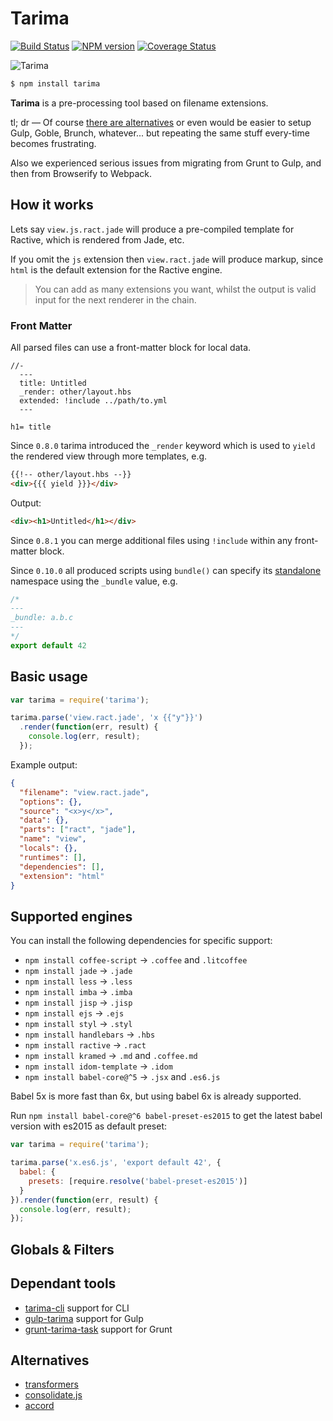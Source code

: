 # Tarima

[![Build Status](https://travis-ci.org/gextech/tarima.png?branch=next)](https://travis-ci.org/gextech/tarima)
[![NPM version](https://badge.fury.io/js/tarima.png)](http://badge.fury.io/js/tarima)
[![Coverage Status](https://codecov.io/github/gextech/tarima/coverage.svg?branch=next)](https://codecov.io/github/gextech/tarima?branch=next)

![Tarima](https://dl.dropboxusercontent.com/u/2726997/img/tarima_small.png)

```bash
$ npm install tarima
```

**Tarima** is a pre-processing tool based on filename extensions.

tl; dr &mdash; Of course [there are alternatives](#alternatives) or even would be easier to setup Gulp, Goble, Brunch, whatever... but repeating the same stuff every-time becomes frustrating.

Also we experienced serious issues from migrating from Grunt to Gulp, and then from Browserify to Webpack.

## How it works

Lets say `view.js.ract.jade` will produce a pre-compiled template for Ractive, which is rendered from Jade, etc.

If you omit the `js` extension then `view.ract.jade` will produce markup, since `html` is the default extension for the Ractive engine.

> You can add as many extensions you want, whilst the output is valid input for the next renderer in the chain.

### Front Matter

All parsed files can use a front-matter block for local data.

```jade
//-
  ---
  title: Untitled
  _render: other/layout.hbs
  extended: !include ../path/to.yml
  ---

h1= title
```

Since `0.8.0` tarima introduced the `_render` keyword which is used to `yield` the rendered view through more templates, e.g.

```html
{{!-- other/layout.hbs --}}
<div>{{{ yield }}}</div>
```

Output:

```html
<div><h1>Untitled</h1></div>
```

Since `0.8.1` you can merge additional files using `!include` within any front-matter block.

Since `0.10.0` all produced scripts using `bundle()` can specify its [standalone](https://github.com/substack/node-browserify#browserifyfiles--opts) namespace using the `_bundle` value, e.g.

```js
/*
---
_bundle: a.b.c
---
*/
export default 42
```

## Basic usage

```js
var tarima = require('tarima');

tarima.parse('view.ract.jade', 'x {{"y"}}')
  .render(function(err, result) {
    console.log(err, result);
  });
```

Example output:

```json
{
  "filename": "view.ract.jade",
  "options": {},
  "source": "<x>y</x>",
  "data": {},
  "parts": ["ract", "jade"],
  "name": "view",
  "locals": {},
  "runtimes": [],
  "dependencies": [],
  "extension": "html"
}
```

## Supported engines

You can install the following dependencies for specific support:

- `npm install coffee-script` &rarr; `.coffee` and `.litcoffee`
- `npm install jade` &rarr; `.jade`
- `npm install less` &rarr; `.less`
- `npm install imba` &rarr; `.imba`
- `npm install jisp` &rarr; `.jisp`
- `npm install ejs` &rarr; `.ejs`
- `npm install styl` &rarr; `.styl`
- `npm install handlebars` &rarr; `.hbs`
- `npm install ractive` &rarr; `.ract`
- `npm install kramed` &rarr; `.md` and `.coffee.md`
- `npm install idom-template` &rarr; `.idom`
- `npm install babel-core@^5` &rarr; `.jsx` and `.es6.js`

Babel 5x is more fast than 6x, but using babel 6x is already supported.

Run `npm install babel-core@^6 babel-preset-es2015` to get the latest babel version with es2015 as default preset:

```js
var tarima = require('tarima');

tarima.parse('x.es6.js', 'export default 42', {
  babel: {
    presets: [require.resolve('babel-preset-es2015')]
  }
}).render(function(err, result) {
  console.log(err, result);
});
```

## Globals & Filters

## Dependant tools

- [tarima-cli](https://github.com/gextech/tarima-cli) support for CLI
- [gulp-tarima](https://github.com/gextech/gulp-tarima) support for Gulp
- [grunt-tarima-task](https://github.com/gextech/grunt-tarima-task) support for Grunt

## Alternatives

- [transformers](https://github.com/ForbesLindesay/transformers)
- [consolidate.js](https://github.com/tj/consolidate.js)
- [accord](https://github.com/jenius/accord)

